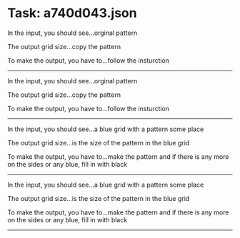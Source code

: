 # Task: a740d043.json

In the input, you should see...orginal pattern

The output grid size...copy the pattern

To make the output, you have to...follow the insturction

---

In the input, you should see...orginal pattern

The output grid size...copy the pattern

To make the output, you have to...follow the insturction

---

In the input, you should see...a blue grid with a pattern some place

The output grid size...is the size of the pattern in the blue grid

To make the output, you have to...make the pattern and if there is any more on the sides or any blue, fill in with black

---

In the input, you should see...a blue grid with a pattern some place

The output grid size...is the size of the pattern in the blue grid

To make the output, you have to...make the pattern and if there is any more on the sides or any blue, fill in with black

---

